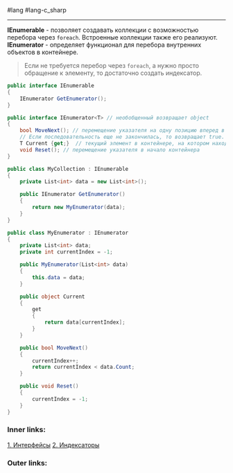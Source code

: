 #lang #lang-c_sharp

---
**IEnumerable** - позволяет создавать коллекции с возможностью перебора через `foreach`. Встроенные коллекции также его реализуют.
**IEnumerator** - определяет функционал для перебора внутренних объектов в контейнере.
> Если не требуется перебор через `foreach`,  а нужно просто обращение к элементу, то достаточно создать индексатор.

```csharp
public interface IEnumerable
{
    IEnumerator GetEnumerator();
}

public interface IEnumerator<T> // необобщенный возвращает object
{
    bool MoveNext(); // перемещение указателя на одну позицию вперед в контейнере элементов
    // Если последовательность еще не закончилась, то возвращает true. Если же последовательность закончилась, то возвращается false.
    T Current {get;}  // текущий элемент в контейнере, на котором находится указатель.
    void Reset(); // перемещение указателя в начало контейнера
}
```

```csharp
public class MyCollection : IEnumerable
{
    private List<int> data = new List<int>();

    public IEnumerator GetEnumerator()
    {
        return new MyEnumerator(data);
    }
}

public class MyEnumerator : IEnumerator
{
	private List<int> data;
	private int currentIndex = -1;

	public MyEnumerator(List<int> data)
	{
		this.data = data;
	}

	public object Current
	{
		get
		{
			return data[currentIndex];
		}
	}

	public bool MoveNext()
	{
		currentIndex++;
		return currentIndex < data.Count;
	}

	public void Reset()
	{
		currentIndex = -1;
	}
}
```

### Inner links:
[1. Интерфейсы](1.%20Lang/C-sharp/0.%20Введение/3.%20Интерфейсы/1.%20Интерфейсы.md)
[2. Индексаторы](1.%20Lang/C-sharp/0.%20Введение/2.%20Классовые%20механизмы/2.%20Индексаторы.md)

### Outer links:


